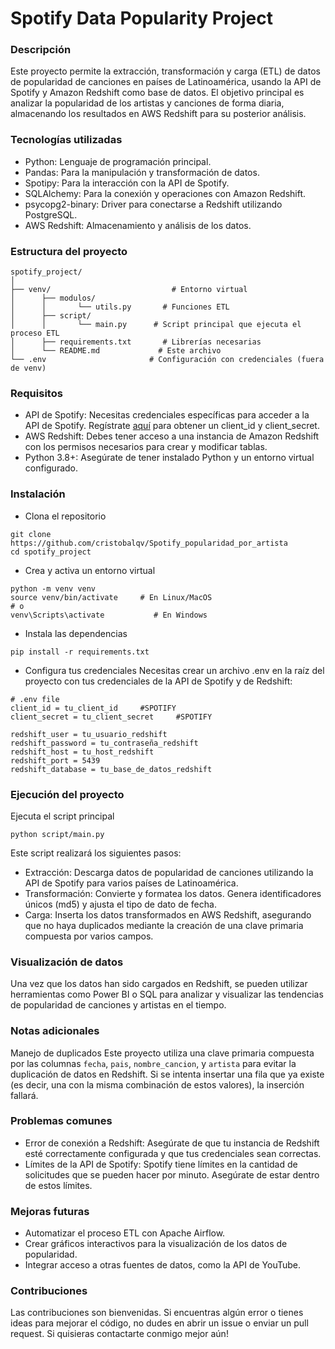 # Spotify Data Popularity Project

### Descripción
Este proyecto permite la extracción, transformación y carga (ETL) de datos de popularidad de canciones en países de Latinoamérica, usando la API de Spotify y Amazon Redshift como base de datos. El objetivo principal es analizar la popularidad de los artistas y canciones de forma diaria, almacenando los resultados en AWS Redshift para su posterior análisis.

### Tecnologías utilizadas
- Python: Lenguaje de programación principal.
- Pandas: Para la manipulación y transformación de datos.
- Spotipy: Para la interacción con la API de Spotify.
- SQLAlchemy: Para la conexión y operaciones con Amazon Redshift.
- psycopg2-binary: Driver para conectarse a Redshift utilizando PostgreSQL.
- AWS Redshift: Almacenamiento y análisis de los datos.

### Estructura del proyecto
```
spotify_project/
│
├── venv/                           # Entorno virtual
│      ├── modulos/
│      │       └── utils.py       # Funciones ETL
│      ├── script/
│      │       └── main.py      # Script principal que ejecuta el proceso ETL
│      ├── requirements.txt       # Librerías necesarias
│      └── README.md             # Este archivo
└── .env                       # Configuración con credenciales (fuera de venv)
```

### Requisitos
- API de Spotify: Necesitas credenciales específicas para acceder a la API de Spotify. Regístrate [aquí](https://developer.spotify.com/ "aquí") para obtener un client_id y client_secret.
- AWS Redshift: Debes tener acceso a una instancia de Amazon Redshift con los permisos necesarios para crear y modificar tablas.
- Python 3.8+: Asegúrate de tener instalado Python y un entorno virtual configurado.

### Instalación
- Clona el repositorio

```
git clone https://github.com/cristobalqv/Spotify_popularidad_por_artista
cd spotify_project
```

- Crea y activa un entorno virtual

```
python -m venv venv
source venv/bin/activate     # En Linux/MacOS
# o
venv\Scripts\activate           # En Windows
```
- Instala las dependencias

```
pip install -r requirements.txt
```
- Configura tus credenciales
Necesitas crear un archivo .env en la raíz del proyecto con tus credenciales de la API de Spotify y de Redshift:

```
# .env file
client_id = tu_client_id     #SPOTIFY
client_secret = tu_client_secret     #SPOTIFY

redshift_user = tu_usuario_redshift
redshift_password = tu_contraseña_redshift
redshift_host = tu_host_redshift
redshift_port = 5439
redshift_database = tu_base_de_datos_redshift
```

### Ejecución del proyecto

Ejecuta el script principal

```
python script/main.py
```
Este script realizará los siguientes pasos:

- Extracción: Descarga datos de popularidad de canciones utilizando la API de Spotify para varios países de Latinoamérica.
- Transformación: Convierte y formatea los datos. Genera identificadores únicos (md5) y ajusta el tipo de dato de fecha.
- Carga: Inserta los datos transformados en AWS Redshift, asegurando que no haya duplicados mediante la creación de una clave primaria compuesta por varios campos.


### **Visualización de datos**
Una vez que los datos han sido cargados en Redshift, se pueden utilizar herramientas como Power BI o SQL para analizar y visualizar las tendencias de popularidad de canciones y artistas en el tiempo.

### Notas adicionales
Manejo de duplicados
Este proyecto utiliza una clave primaria compuesta por las columnas `fecha`, `pais`, `nombre_cancion`, y `artista` para evitar la duplicación de datos en Redshift. Si se intenta insertar una fila que ya existe (es decir, una con la misma combinación de estos valores), la inserción fallará.

### Problemas comunes
- Error de conexión a Redshift: Asegúrate de que tu instancia de Redshift esté correctamente configurada y que tus credenciales sean correctas.
- Límites de la API de Spotify: Spotify tiene límites en la cantidad de solicitudes que se pueden hacer por minuto. Asegúrate de estar dentro de estos límites.

### Mejoras futuras
- Automatizar el proceso ETL con Apache Airflow.
- Crear gráficos interactivos para la visualización de los datos de popularidad.
- Integrar acceso a otras fuentes de datos, como la API de YouTube.

### Contribuciones
Las contribuciones son bienvenidas. Si encuentras algún error o tienes ideas para mejorar el código, no dudes en abrir un issue o enviar un pull request. Si quisieras contactarte conmigo mejor aún!